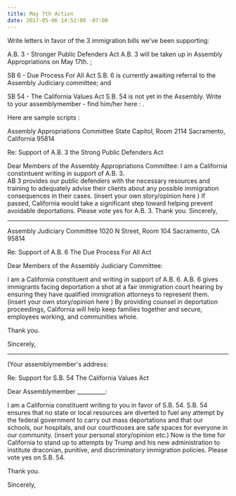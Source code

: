 ```yaml
---
title: May 7th Action
date: 2017-05-06 14:52:00 -07:00
---
```


Write letters in favor of the 3 immigration bills we've been supporting:  

A.B. 3 - Stronger Public Defenders Act [](https://www.aclunc.org/our-work/legislation/strengthening-public-defenders-act-ab-3) A.B. 3 will be taken up in Assembly Appropriations on May 17th. ; 

SB 6 - Due Process For All Act [](https://www.aclusocal.org/en/legislation/due-process-all-act) S.B. 6 is currently awaiting referral to the Assembly Judiciary committee; and 

SB 54 - The California Values Act [](https://www.aclunc.org/our-work/legislation/california-values-act-sb-54) S.B. 54 is not yet in the Assembly. Write to your assemblymember - find him/her here : [](http://findyourrep.legislature.ca.gov/).

Here are sample scripts :

Assembly Appropriations Committee 
State Capitol, Room 2114 
Sacramento, California 95814

Re:  Support of A.B. 3 the Strong Public Defenders Act

Dear Members of the Assembly Appropriations Committee:
I am a California constintuent writing in support of A.B. 3.  
AB 3 provides our public defenders with the necessary resources and training to adequately advise their clients about any possible immigration consequences in their cases. (insert your own story/opinion here ) If passed, California would take a significant step toward helping prevent avoidable deportations.  Please vote yes for A.B. 3.
Thank you.
Sincerely,

------------------------------------------------------

Assembly Judiciary Committee 
1020 N Street, Room 104 
Sacramento, CA 95814

Re: Support of A.B. 6 The Due Process For All Act

Dear Members of the Assembly Judiciary Committee:

I am a California constituent and writing in support of A.B. 6.  A.B. 6 gives immigrants facing deportation a shot at a fair immigration court hearing by ensuring they have qualified immigration attorneys to represent them. (insert your own story/opinion here ) By providing counsel in deportation proceedings, California will help keep families together and secure, employees working, and communities whole.

Thank you.

Sincerely,

---------------------------------------------
(Your assemblymember's address:  [](http://findyourrep.legislature.ca.gov/)

Re: Support for S.B. 54 The California Values Act

Dear Assemblymember __________:

I am a California constituent writing to you in favor of S.B. 54.
S.B. 54 ensures that no state or local resources are diverted to fuel any attempt by the federal government to carry out mass deportations and that our schools, our hospitals, and our courthouses are safe spaces for everyone in our community. (insert your personal story/opinion etc.) Now is the time for California to stand up to attempts by Trump and his new administration to institute draconian, punitive, and discriminatory immigration policies. Please vote yes on S.B. 54.

Thank you.

Sincerely,



  

